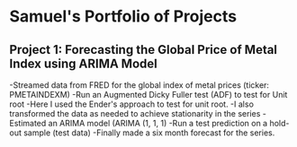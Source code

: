 # Samuel's Portfolio of Projects

## Project 1: Forecasting the Global Price of Metal Index using ARIMA Model
-Streamed data from FRED for the global index of metal prices (ticker: PMETAINDEXM)
-Run an Augmented Dicky Fuller test (ADF) to test for Unit root
  -Here I used the Ender's approach to test for unit root.
  -I also transformed the data as needed to achieve stationarity in the series
-Estimated an ARIMA model (ARIMA (1, 1, 1)
-Run a test prediction on a hold-out sample (test data)
-Finally made a six month forecast for the series.

